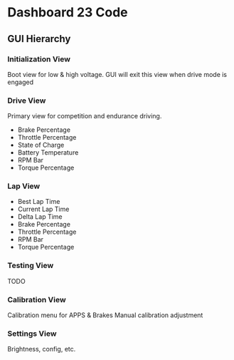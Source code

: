 # Dashboard 23 Code
## GUI Hierarchy
### Initialization View
Boot view for low & high voltage. GUI will exit this view when drive mode is engaged
### Drive View
Primary view for competition and endurance driving.
 - Brake Percentage
 - Throttle Percentage
 - State of Charge
 - Battery Temperature
 - RPM Bar
 - Torque Percentage
### Lap View
 - Best Lap Time
 - Current Lap Time
 - Delta Lap Time
 - Brake Percentage
 - Throttle Percentage
 - RPM Bar
 - Torque Percentage
### Testing View
TODO
### Calibration View
Calibration menu for APPS & Brakes
Manual calibration adjustment
### Settings View
Brightness, config, etc.